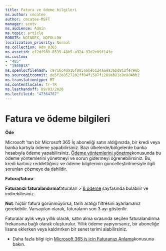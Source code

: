 ```yaml
---
title: Fatura ve ödeme bilgileri
ms.author: cmcatee
author: cmcatee-MSFT
manager: scotv
ms.audience: Admin
ms.topic: article
ROBOTS: NOINDEX, NOFOLLOW
localization_priority: Normal
ms.collection: Adm_O365
ms.assetid: ef2df989-8539-48b5-a324-97d2e09f14fe
ms.custom:
- "485"
- "1500018"
ms.openlocfilehash: c9716c4da16f085aabe5124a6ea36bd812fe7e6b
ms.sourcegitcommit: de5f2e8527202ff04f1587f1289ab81e8c804bb2
ms.translationtype: MT
ms.contentlocale: tr-TR
ms.lasthandoff: 09/03/2020
ms.locfileid: "47364787"
---
```

# <a name="invoice-and-payment-information"></a>Fatura ve ödeme bilgileri

**Öde**

Microsoft 'tan bir Microsoft 365 İş aboneliği satın aldığınızda, bir kredi veya banka kartıyla ödeme yapabilirsiniz.  Bazı ülkelerde/bölgelerde banka hesabıyla ödeme yapabilirsiniz.  [Ödeme yöntemlerini yönetme](https://docs.microsoft.com/microsoft-365/commerce/billing-and-payments/manage-payment-methods)konusunda bu ödeme yöntemlerini yönetmeyi ve sorun gidermeyi öğrenebilirsiniz. Bu, kredi kartınız reddettiğiniz ve ödeme bilgilerinin güncelleştirilmesiyle ilgili sorunları çözmeye da dahildir.

**Fatura/fatura**

**Faturanızı faturalandırma**faturaları  >  [& ödeme](https://go.microsoft.com/fwlink/p/?linkid=848039) sayfasında bulabilir ve indirebilirsiniz.  

**Not**: hiçbir fatura görünmüyorsa, tarih aralığı filtresini ayarlamanız gerekebilir.  Varsayılan olarak, faturaların son 3 ayı gösterilir.

Faturalar aylık veya yıllık olarak, satın alma sırasında seçilen faturalandırma frekansına bağlı olarak oluşturulur.  Yıllık ödeme yapıyorsanız, bir aboneliğe lisans eklerken veya kaldırırken bir senet terimi alabilirsiniz.

- Daha fazla bilgi için [Microsoft 365 iş için Faturanızı Anlama](https://docs.microsoft.com/microsoft-365/commerce/billing-and-payments/understand-your-invoice2)konusuna bakın.